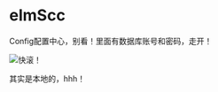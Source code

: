 # elmScc
Config配置中心，别看！里面有数据库账号和密码，走开！

![快滚！](https://i.imgtg.com/2023/06/27/Okh81i.jpg)

其实是本地的，hhh！
<!-- 
       　  　▃▆█▇▄▖
　 　 　 ▟◤▖　　　◥█▎
   　 ◢◤　 ▐　　　 　▐▉
　 ▗◤　　　▂　▗▖　　▕█▎
　◤　▗▅▖◥▄　▀◣　　█▊
▐　▕▎◥▖◣◤　　　　◢██
█◣　◥▅█▀　　　　▐██◤
▐█▙▂　　     　◢██◤
◥██◣　　　　◢▄◤
 　　▀██▅▇▀
哲学♂♂ 114514-->
